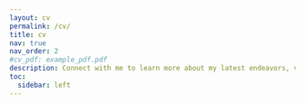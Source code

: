 ```yaml
---
layout: cv
permalink: /cv/
title: cv
nav: true
nav_order: 2
#cv_pdf: example_pdf.pdf
description: Connect with me to learn more about my latest endeavors, visit my Linkedin page
toc:
  sidebar: left
---
```

